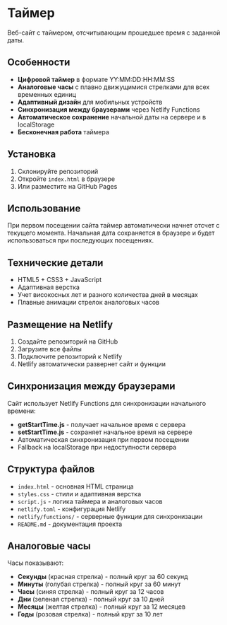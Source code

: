 # Таймер

Веб-сайт с таймером, отсчитывающим прошедшее время с заданной даты.

## Особенности

- **Цифровой таймер** в формате YY:MM:DD:HH:MM:SS
- **Аналоговые часы** с плавно движущимися стрелками для всех временных единиц
- **Адаптивный дизайн** для мобильных устройств
- **Синхронизация между браузерами** через Netlify Functions
- **Автоматическое сохранение** начальной даты на сервере и в localStorage
- **Бесконечная работа** таймера

## Установка

1. Склонируйте репозиторий
2. Откройте `index.html` в браузере
3. Или разместите на GitHub Pages

## Использование

При первом посещении сайта таймер автоматически начнет отсчет с текущего момента. Начальная дата сохраняется в браузере и будет использоваться при последующих посещениях.

## Технические детали

- HTML5 + CSS3 + JavaScript
- Адаптивная верстка
- Учет високосных лет и разного количества дней в месяцах
- Плавные анимации стрелок аналоговых часов

## Размещение на Netlify

1. Создайте репозиторий на GitHub
2. Загрузите все файлы
3. Подключите репозиторий к Netlify
4. Netlify автоматически развернет сайт и функции

## Синхронизация между браузерами

Сайт использует Netlify Functions для синхронизации начального времени:
- **getStartTime.js** - получает начальное время с сервера
- **setStartTime.js** - сохраняет начальное время на сервере
- Автоматическая синхронизация при первом посещении
- Fallback на localStorage при недоступности сервера

## Структура файлов

- `index.html` - основная HTML страница
- `styles.css` - стили и адаптивная верстка
- `script.js` - логика таймера и аналоговых часов
- `netlify.toml` - конфигурация Netlify
- `netlify/functions/` - серверные функции для синхронизации
- `README.md` - документация проекта

## Аналоговые часы

Часы показывают:
- **Секунды** (красная стрелка) - полный круг за 60 секунд
- **Минуты** (голубая стрелка) - полный круг за 60 минут
- **Часы** (синяя стрелка) - полный круг за 12 часов
- **Дни** (зеленая стрелка) - полный круг за 10 дней
- **Месяцы** (желтая стрелка) - полный круг за 12 месяцев
- **Годы** (розовая стрелка) - полный круг за 10 лет 